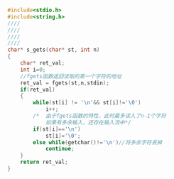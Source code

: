 ﻿```c
#include<stdio.h>
#include<string.h>
////
////
////
////
char* s_gets(char* st, int n)
{
    char* ret_val;
    int i=0;
    //fgets函数返回读取的第一个字符的地址
    ret_val = fgets(st,n,stdin);
    if(ret_val)
    {
        while(st[i] != '\n'&& st[i]!='\0')
            i++;
        /*  由于fgets函数的特性，此时最多读入了n-1个字符
            如果有多余输入，还存在输入流中*/
        if(st[i]=='\n')
            st[i]='\0';
        else while(getchar()!='\n')//将多余字符丢掉
            continue;
    }
    return ret_val;
}
```

